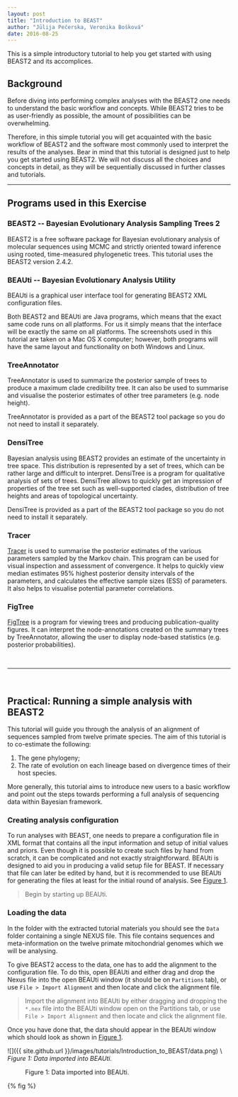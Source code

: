 ```yaml
---
layout: post
title: "Introduction to BEAST"
author: "Jūlija Pečerska, Veronika Bošková"
date: 2016-08-25
---
```


This is a simple introductory tutorial to help you get started with using BEAST2 and its accomplices.

## Background

Before diving into performing complex analyses with the BEAST2 one needs to understand the basic workflow and concepts. While BEAST2 tries to be as user-friendly as possible, the amount of possibilities can be overwhelming.

Therefore, in this simple tutorial you will get acquainted with the basic workflow of BEAST2 and the software most commonly used to interpret the results of the analyses. Bear in mind that this tutorial is designed just to help you get started using BEAST2. We will not discuss all the choices and concepts in detail, as they will be sequentially discussed in further classes and tutorials.


---


## Programs used in this Exercise 

### BEAST2 -- Bayesian Evolutionary Analysis Sampling Trees 2

BEAST2 is a free software package for Bayesian evolutionary analysis of molecular sequences using MCMC and strictly oriented toward inference using rooted, time-measured phylogenetic trees. This tutorial uses the BEAST2 version 2.4.2.


### BEAUti -- Bayesian Evolutionary Analysis Utility

BEAUti is a graphical user interface tool for generating BEAST2 XML configuration files.

Both BEAST2 and BEAUti are Java programs, which means that the exact same code runs on all platforms. For us it simply means that the interface will be exactly the same on all platforms. The screenshots used in this tutorial are taken on a Mac OS X computer; however, both programs will have the same layout and functionality on both Windows and Linux.

### TreeAnnotator

TreeAnnotator is used to summarize the posterior sample of trees to produce a maximum clade credibility tree. It can also be used to summarise and visualise the posterior estimates of other tree parameters (e.g. node height).

TreeAnnotator is provided as a part of the BEAST2 tool package so you do not need to install it separately.


### DensiTree

Bayesian analysis using BEAST2 provides an estimate of the uncertainty in tree space. This distribution is represented by a set of trees, which can be rather large and difficult to interpret. DensiTree is a program for qualitative analysis of sets of trees. DensiTree allows to quickly get an impression of properties of the tree set such as well-supported clades, distribution of tree heights and areas of topological uncertainty.

DensiTree is provided as a part of the BEAST2 tool package so you do not need to install it separately.


### Tracer

[Tracer](http://tree.bio.ed.ac.uk/software/tracer) is used to summarise the posterior estimates of the various parameters sampled by the Markov chain. This program can be used for visual inspection and assessment of convergence. It helps to quickly view median estimates 95% highest posterior density intervals of the parameters, and calculates the effective sample sizes (ESS) of parameters. It also helps to visualise potential parameter correlations.


### FigTree

[FigTree](http://tree.bio.ed.ac.uk/software/figtree) is a program for viewing trees and producing publication-quality figures. It can interpret the node-annotations created on the summary trees by TreeAnnotator, allowing the user to display node-based statistics (e.g. posterior probabilities).

<br>

---

<br>

## Practical: Running a simple analysis with BEAST2

This tutorial will guide you through the analysis of an alignment of sequences sampled from twelve primate species. The aim of this tutorial is to co-estimate the following:

1. The gene phylogeny;
2. The rate of evolution on each lineage based on divergence times of their host species.

More generally, this tutorial aims to introduce new users to a basic workflow and point out the steps towards performing a full analysis of sequencing data within Bayesian framework.


### Creating analysis configuration

To run analyses with BEAST, one needs to prepare a configuration file in XML format that contains all the input information and setup of initial values and priors. Even though it is possible to create such files by hand from scratch, it can be complicated and not exactly straightforward. BEAUti is designed to aid you in producing a valid setup file for BEAST. If necessary that file can later be edited by hand, but it is recommended to use BEAUti for generating the files at least for the initial round of analysis.
See [Figure 1](#fig:data1).


> Begin by starting up BEAUti.


### Loading the data

In the folder with the extracted tutorial materials you should see the `Data` folder containing a single NEXUS file. This file contains sequences and meta-information on the twelve primate mitochondrial genomes which we will be analysing.

To give BEAST2 access to the data, one has to add the alignment to the configuration file. To do this, open BEAUti and either drag and drop the Nexus file into the open BEAUti window (it should be on `Partitions` tab), or use `File > Import Alignment` and then locate and click the alignment file.


> Import the alignment into BEAUti by either dragging and dropping the `*.nex` file into the BEAUti window open on the Partitions tab, or use `File > Import Alignment` and then locate and click the alignment file.


Once you have done that, the data should appear in the BEAUti window which should look as shown in [Figure 1](#fig:data).


![]({{ site.github.url }}/images/tutorials/Introduction_to_BEAST/data.png) \\
_Figure 1: Data imported into BEAUti._  

[fig:data1]: fig:data1


<figure>
	<img src="{{ site.github.url }}/images/tutorials/Introduction_to_BEAST/data.png" alt="">
	<figcaption>Figure 1: Data imported into BEAUti.</figcaption>
	<a id="fig:data"/>
</figure>

{% fig %}


